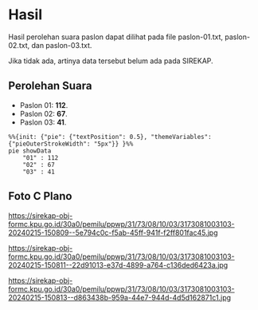 # Hasil

Hasil perolehan suara paslon dapat dilihat pada file paslon-01.txt, paslon-02.txt, dan paslon-03.txt.

Jika tidak ada, artinya data tersebut belum ada pada SIREKAP.

## Perolehan Suara

 * Paslon 01: **112**.
 * Paslon 02: **67**.
 * Paslon 03: **41**.

```mermaid
%%{init: {"pie": {"textPosition": 0.5}, "themeVariables": {"pieOuterStrokeWidth": "5px"}} }%%
pie showData
    "01" : 112
    "02" : 67
    "03" : 41
```
## Foto C Plano

https://sirekap-obj-formc.kpu.go.id/30a0/pemilu/ppwp/31/73/08/10/03/3173081003103-20240215-150809--5e794c0c-f5ab-45ff-941f-f2ff801fac45.jpg

https://sirekap-obj-formc.kpu.go.id/30a0/pemilu/ppwp/31/73/08/10/03/3173081003103-20240215-150811--22d91013-e37d-4899-a764-c136ded6423a.jpg

https://sirekap-obj-formc.kpu.go.id/30a0/pemilu/ppwp/31/73/08/10/03/3173081003103-20240215-150813--d863438b-959a-44e7-944d-4d5d162871c1.jpg
